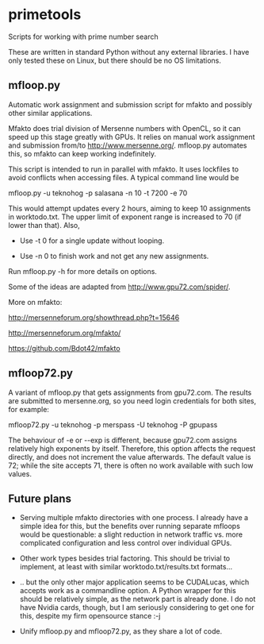 primetools
==========

Scripts for working with prime number search

These are written in standard Python without any external libraries. I
have only tested these on Linux, but there should be no OS limitations.


mfloop.py
---------

Automatic work assignment and submission script for mfakto and
possibly other similar applications.

Mfakto does trial division of Mersenne numbers with OpenCL, so it can
speed up this stage greatly with GPUs. It relies on manual work
assignment and submission from/to http://www.mersenne.org/. mfloop.py
automates this, so mfakto can keep working indefinitely.

This script is intended to run in parallel with mfakto. It uses
lockfiles to avoid conflicts when accessing files. A typical command
line would be

mfloop.py -u teknohog -p salasana -n 10 -t 7200 -e 70

This would attempt updates every 2 hours, aiming to keep 10
assignments in worktodo.txt. The upper limit of exponent range is
increased to 70 (if lower than that). Also,

* Use -t 0 for a single update without looping.

* Use -n 0 to finish work and not get any new assignments.

Run mfloop.py -h for more details on options.

Some of the ideas are adapted from http://www.gpu72.com/spider/.

More on mfakto:

http://mersenneforum.org/showthread.php?t=15646

http://mersenneforum.org/mfakto/

https://github.com/Bdot42/mfakto


mfloop72.py
-----------

A variant of mfloop.py that gets assignments from gpu72.com. The
results are submitted to mersenne.org, so you need login credentials
for both sites, for example:

mfloop72.py -u teknohog -p merspass -U teknohog -P gpupass

The behaviour of -e or --exp is different, because gpu72.com assigns
relatively high exponents by itself. Therefore, this option affects
the request directly, and does not increment the value afterwards. The
default value is 72; while the site accepts 71, there is often no work
available with such low values.


Future plans
------------

* Serving multiple mfakto directories with one process. I already have
  a simple idea for this, but the benefits over running separate
  mfloops would be questionable: a slight reduction in network traffic
  vs. more complicated configuration and less control over individual
  GPUs.

* Other work types besides trial factoring. This should be trivial to
  implement, at least with similar worktodo.txt/results.txt formats...

* .. but the only other major application seems to be CUDALucas, which
  accepts work as a commandline option. A Python wrapper for this
  should be relatively simple, as the network part is already done. I
  do not have Nvidia cards, though, but I am seriously considering to
  get one for this, despite my firm opensource stance :-j

* Unify mfloop.py and mfloop72.py, as they share a lot of code.